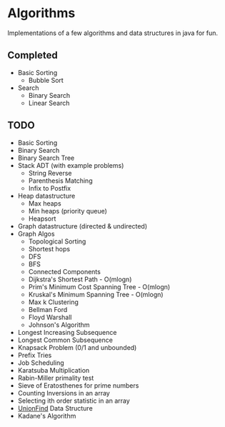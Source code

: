 # Algorithms
Implementations of a few algorithms and data structures in java for fun.

Completed
---
- Basic Sorting
  - Bubble Sort
- Search
  - Binary Search
  - Linear Search

TODO
---
- Basic Sorting
- Binary Search
- Binary Search Tree
- Stack ADT (with example problems)
  - String Reverse
  - Parenthesis Matching
  - Infix to Postfix
- Heap datastructure
	- Max heaps
	- Min heaps (priority queue)
	- Heapsort
- Graph datastructure (directed & undirected)
- Graph Algos
    - Topological Sorting
    - Shortest hops
    - DFS
    - BFS
    - Connected Components
    - Dijkstra's Shortest Path - O(mlogn)
    - Prim's Minimum Cost Spanning Tree - O(mlogn)
    - Kruskal's Minimum Spanning Tree - O(mlogn)
    - Max k Clustering
    - Bellman Ford
    - Floyd Warshall
    - Johnson's Algorithm
- Longest Increasing Subsequence
- Longest Common Subsequence
- Knapsack Problem (0/1 and unbounded)
- Prefix Tries
- Job Scheduling
- Karatsuba Multiplication
- Rabin-Miller primality test
- Sieve of Eratosthenes for prime numbers
- Counting Inversions in an array
- Selecting ith order statistic in an array
- [UnionFind](http://en.wikipedia.org/wiki/Disjoint-set_data_structure) Data Structure
- Kadane's Algorithm